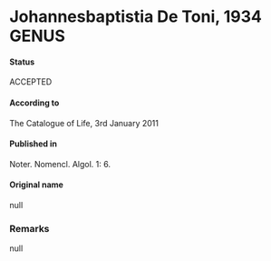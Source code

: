 # Johannesbaptistia De Toni, 1934 GENUS

#### Status
ACCEPTED

#### According to
The Catalogue of Life, 3rd January 2011

#### Published in
Noter. Nomencl. Algol. 1: 6.

#### Original name
null

### Remarks
null
